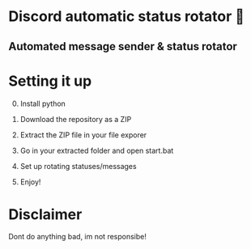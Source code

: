 # Discord automatic status rotator 🤖   
 
## Automated message sender & status rotator   
 
# Setting it up  

0. Install python
1. Download the repository as a ZIP     
2. Extract the ZIP file in your file exporer  
3. Go in your extracted folder and open start.bat  
4. Set up rotating statuses/messages    
   
5. Enjoy!  

# Disclaimer 
    
Dont do anything bad, im not responsibe!  